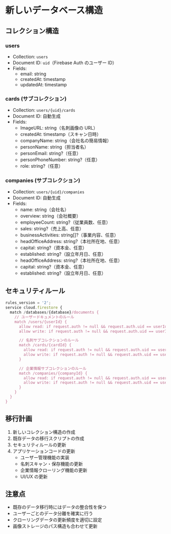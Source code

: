 # 新しいデータベース構造

## コレクション構造

### users

- Collection: `users`
- Document ID: `uid`（Firebase Auth のユーザー ID）
- Fields:
  - email: string
  - createdAt: timestamp
  - updatedAt: timestamp

### cards (サブコレクション)

- Collection: `users/{uid}/cards`
- Document ID: 自動生成
- Fields:
  - ImageURL: string（名刺画像の URL）
  - createdAt: timestamp（スキャン日時）
  - companyName: string（会社名の簡易情報）
  - personName: string（担当者名）
  - personEmail: string?（任意）
  - personPhoneNumber: string?（任意）
  - role: string?（任意）

### companies (サブコレクション)

- Collection: `users/{uid}/companies`
- Document ID: 自動生成
- Fields:
  - name: string（会社名）
  - overview: string（会社概要）
  - employeeCount: string?（従業員数、任意）
  - sales: string?（売上高、任意）
  - businessActivities: string[]?（事業内容、任意）
  - headOfficeAddress: string?（本社所在地、任意）
  - capital: string?（資本金、任意）
  - established: string?（設立年月日、任意）
  - headOfficeAddress: string?（本社所在地、任意）
  - capital: string?（資本金、任意）
  - established: string?（設立年月日、任意）

## セキュリティルール

```javascript
rules_version = '2';
service cloud.firestore {
  match /databases/{database}/documents {
    // ユーザードキュメントのルール
    match /users/{userId} {
      allow read: if request.auth != null && request.auth.uid == userId;
      allow write: if request.auth != null && request.auth.uid == userId;

      // 名刺サブコレクションのルール
      match /cards/{cardId} {
        allow read: if request.auth != null && request.auth.uid == userId;
        allow write: if request.auth != null && request.auth.uid == userId;
      }

      // 企業情報サブコレクションのルール
      match /companies/{companyId} {
        allow read: if request.auth != null && request.auth.uid == userId;
        allow write: if request.auth != null && request.auth.uid == userId;
      }
    }
  }
}
```

## 移行計画

1. 新しいコレクション構造の作成
2. 既存データの移行スクリプトの作成
3. セキュリティルールの更新
4. アプリケーションコードの更新
   - ユーザー管理機能の実装
   - 名刺スキャン・保存機能の更新
   - 企業情報クローリング機能の更新
   - UI/UX の更新

## 注意点

- 既存のデータ移行時にはデータの整合性を保つ
- ユーザーごとのデータ分離を確実に行う
- クローリングデータの更新頻度を適切に設定
- 画像ストレージのパス構造も合わせて更新
